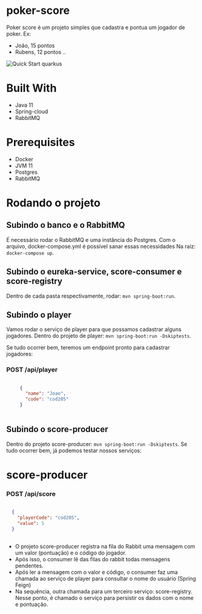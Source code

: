 # poker-score

Poker score é um projeto simples que cadastra e pontua um jogador de poker.
Ex:
- João, 15 pontos
- Rubens, 12 pontos ..

![Quick Start quarkus](https://i.ibb.co/Pj5kjsr/draw-5.png)

# Built With
- Java 11
- Spring-cloud 
- RabbitMQ

# Prerequisites
 - Docker
 - JVM 11 
 - Postgres
 - RabbitMQ
 
# Rodando o projeto
## Subindo o banco e o RabbitMQ
É necessário rodar o RabbitMQ e uma instância do Postgres. Com o arquivo, docker-compose.yml é possível sanar essas necessidades
Na raíz:
`docker-compose up`.

## Subindo o eureka-service, score-consumer e score-registry
Dentro de cada pasta respectivamente, rodar:
`mvn spring-boot:run`.

## Subindo o player
Vamos rodar o serviço de player para que possamos cadastrar alguns jogadores.
Dentro do projeto de player:
`mvn spring-boot:run -Dskiptests`.

Se tudo ocorrer bem, teremos um endpoint pronto para cadastrar jogadores:
### POST /api/player
```json 
    
     {
       "name": "Joao",
       "code": "cod205"
     }
 
```

## Subindo o score-producer
Dentro do projeto score-producer:
`mvn spring-boot:run -Dskiptests`.
Se tudo ocorrer bem, já podemos testar nossos serviços:

# score-producer
### POST /api/score
```json 
    
  {
	"playerCode": "cod205",
	"value": 5
  }
 
```

- O projeto score-producer registra na fila do Rabbit uma mensagem com um valor (pontuação) e o código do jogador.
- Após isso, o consumer lê das filas do rabbit todas mensagens pendentes. 
- Após ler a mensagem com o valor e código, o consumer faz uma chamada ao serviço de player para consultar o nome do usuário (Spring Feign)
- Na sequência, outra chamada para um terceiro serviço: score-registry. Nesse ponto, é chamado o serviço para persistir os dados com o nome e pontuação.
